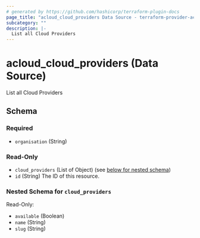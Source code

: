 ```yaml
---
# generated by https://github.com/hashicorp/terraform-plugin-docs
page_title: "acloud_cloud_providers Data Source - terraform-provider-acloud"
subcategory: ""
description: |-
  List all Cloud Providers
---
```


# acloud_cloud_providers (Data Source)

List all Cloud Providers



<!-- schema generated by tfplugindocs -->
## Schema

### Required

- `organisation` (String)

### Read-Only

- `cloud_providers` (List of Object) (see [below for nested schema](#nestedatt--cloud_providers))
- `id` (String) The ID of this resource.

<a id="nestedatt--cloud_providers"></a>
### Nested Schema for `cloud_providers`

Read-Only:

- `available` (Boolean)
- `name` (String)
- `slug` (String)
